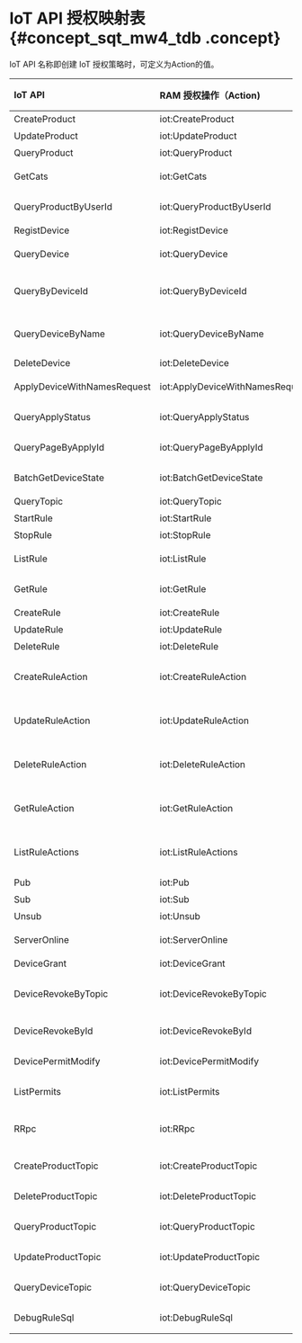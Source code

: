 # IoT API 授权映射表 {#concept_sqt_mw4_tdb .concept}

IoT API 名称即创建 IoT 授权策略时，可定义为Action的值。

|IoT API|RAM 授权操作（Action\)|资源 （Resource）|接 口 说 明|
|:------|:----------------|:------------|:------|
|CreateProduct|iot:CreateProduct|\*|创建产品|
|UpdateProduct|iot:UpdateProduct|\*|修改产品|
|QueryProduct|iot:QueryProduct|\*|查询产品|
|GetCats|iot:GetCats|\*|获取产品类型信息|
|QueryProductByUserId|iot:QueryProductByUserId|\*|根据用户id查询产品|
|RegistDevice|iot:RegistDevice|\*|创建设备|
|QueryDevice|iot:QueryDevice|\*|批量查询设备|
|QueryByDeviceId|iot:QueryByDeviceId|\*|根据deviceId查询设备|
|QueryDeviceByName|iot:QueryDeviceByName|\*|根据deviceName查询设备|
|DeleteDevice|iot:DeleteDevice|\*|删除设备|
|ApplyDeviceWithNamesRequest|iot:ApplyDeviceWithNamesRequest|\*|批量创建设备|
|QueryApplyStatus|iot:QueryApplyStatus|\*|查询申请状态|
|QueryPageByApplyId|iot:QueryPageByApplyId|\*|根据申请id分页查询|
|BatchGetDeviceState|iot:BatchGetDeviceState|\*|批量获取设备状态|
|QueryTopic|iot:QueryTopic|\*|查询Topic|
|StartRule|iot:StartRule|\*|启动规则|
|StopRule|iot:StopRule|\*|暂停规则|
|ListRule|iot:ListRule|\*|查询规则列表|
|GetRule|iot:GetRule|\*|查询规则详情|
|CreateRule|iot:CreateRule|\*|创建规则|
|UpdateRule|iot:UpdateRule|\*|修改规则|
|DeleteRule|iot:DeleteRule|\*|删除规则|
|CreateRuleAction|iot:CreateRuleAction|\*|创建规则中的转发数据方法|
|UpdateRuleAction|iot:UpdateRuleAction|\*|修改规则中的转发数据方法|
|DeleteRuleAction|iot:DeleteRuleAction|\*|删除规则中的转发数据方法|
|GetRuleAction|iot:GetRuleAction|\*|获取规则中的转发数据方法|
|ListRuleActions|iot:ListRuleActions|\*|获取规则中的转发数据方法列表|
|Pub|iot:Pub|\*|发布消息|
|Sub|iot:Sub|\*|订阅消息|
|Unsub|iot:Unsub|\*|取消订阅|
|ServerOnline|iot:ServerOnline|\*|服务端订阅者上线|
|DeviceGrant|iot:DeviceGrant|\*|设备授权|
|DeviceRevokeByTopic|iot:DeviceRevokeByTopic|\*|通过Topic名撤销设备权限|
|DeviceRevokeById|iot:DeviceRevokeById|\*|通过ID撤销设备权限|
|DevicePermitModify|iot:DevicePermitModify|\*|修改设备权限|
|ListPermits|iot:ListPermits|\*|列出设备的权限|
|RRpc|iot:RRpc|\*|发送消息给设备并得到设备响应|
|CreateProductTopic|iot:CreateProductTopic|\*|创建产品Topic类|
|DeleteProductTopic|iot:DeleteProductTopic|\*|删除产品Topic类|
|QueryProductTopic|iot:QueryProductTopic|\*|查询产品Topic类列表|
|UpdateProductTopic|iot:UpdateProductTopic|\*|修改产品Topic类|
|QueryDeviceTopic|iot:QueryDeviceTopic|\*|查询设备Topic列表|
|DebugRuleSql|iot:DebugRuleSql|\*|规则引擎SQL调试|

